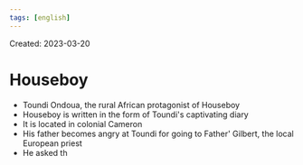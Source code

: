 ```yaml
---
tags: [english] 
---
```

Created: 2023-03-20

# Houseboy
- Toundi Ondoua, the rural African protagonist of Houseboy
- Houseboy is written in the form of Toundi's captivating diary
- It is located in colonial Cameron
- His father becomes angry at Toundi for going to Father' Gilbert, the local European priest
- He asked th